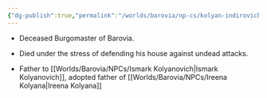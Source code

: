 ```yaml
---
{"dg-publish":true,"permalink":"/worlds/barovia/np-cs/kolyan-indirovich/","tags":["Barovia"]}
---
```


-  Deceased Burgomaster of Barovia.

-  Died under the stress of defending his house against undead attacks.

-  Father to [[Worlds/Barovia/NPCs/Ismark Kolyanovich\|Ismark Kolyanovich]], adopted father of [[Worlds/Barovia/NPCs/Ireena Kolyana\|Ireena Kolyana]] 
